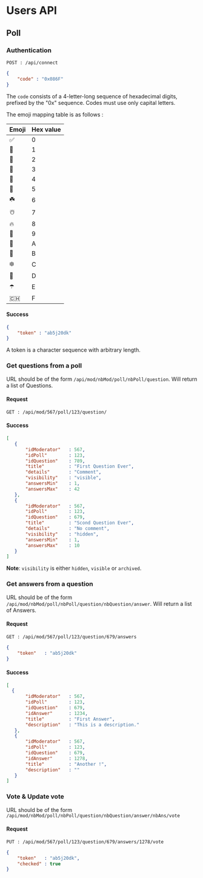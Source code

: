# Users API

## Poll

### Authentication

`POST : /api/connect`

```json
{
    "code" : "0x086F"
}
```

The `code` consists of a 4-letter-long sequence of hexadecimal digits, prefixed by the "0x" sequence. Codes must use only capital letters.

The emoji mapping table is as follows :

| Emoji | Hex value |
|-------|-----------|
| ✅ | 0 |
| 🍺 | 1 |
| 🍔 | 2 |
| 🤬 | 3 |
| 👻 | 4 |
| 🦄 | 5 |
| ☘️ | 6 |
| ☃️ | 7 |
| 🔥 | 8 |
| 🥳 | 9 |
| 🥑 | A |
| 🥶 | B |
| ❄️ | C |
| 🌈 | D |
| ☂️ | E |
| 🇨🇭 | F |


#### Success

```json
{
    "token" : "ab5j20dk"
}
```

A token is a character sequence with arbitrary length.

### Get questions from a poll
URL should be of the form `/api/mod/nbMod/poll/nbPoll/question`. Will return a list of Questions.

#### Request

`GET : /api/mod/567/poll/123/question/`

#### Success
```json
[
   {
       "idModerator"   : 567,
       "idPoll"        : 123,
       "idQuestion"    : 789,
       "title"         : "First Question Ever",
       "details"       : "Comment",
       "visibility"    : "visible",
       "answersMin"    : 1,
       "answersMax"    : 42
   },
   {
       "idModerator"   : 567,
       "idPoll"        : 123,
       "idQuestion"    : 679,
       "title"         : "Scond Question Ever",
       "details"       : "No comment",
       "visibility"    : "hidden",
       "answersMin"    : 1,
       "answersMax"    : 10
   }
]
```

**Note**:
`visibility` is either `hidden`, `visible` or `archived`.

### Get answers from a question
URL should be of the form `/api/mod/nbMod/poll/nbPoll/question/nbQuestion/answer`. Will return a list of Answers.

#### Request

`GET : /api/mod/567/poll/123/question/679/answers`

```json
{
    "token"   : "ab5j20dk"
}
```

#### Success
```json
[
  {
       "idModerator"   : 567,
       "idPoll"        : 123,
       "idQuestion"    : 679,
       "idAnswer"      : 1234,
       "title"         : "First Answer",
       "description"   : "This is a description."
   },
   {
       "idModerator"   : 567,
       "idPoll"        : 123,
       "idQuestion"    : 679,
       "idAnswer"      : 1278,
       "title"         : "Another !",
       "description"   : ""
   }
]
```

### Vote & Update vote
URL should be of the form `/api/mod/nbMod/poll/nbPoll/question/nbQuestion/answer/nbAns/vote`

#### Request

`PUT : /api/mod/567/poll/123/question/679/answers/1278/vote`

```json
{
    "token"   : "ab5j20dk",
    "checked" : true
}
```